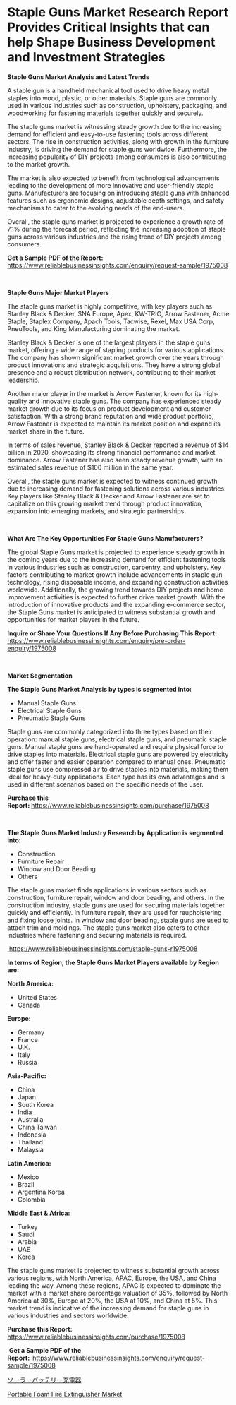 <p><h1>Staple Guns Market Research Report Provides Critical Insights that can help Shape Business Development and Investment Strategies</h1></p><p><strong>Staple Guns Market Analysis and Latest Trends</strong></p>
<p><p>A staple gun is a handheld mechanical tool used to drive heavy metal staples into wood, plastic, or other materials. Staple guns are commonly used in various industries such as construction, upholstery, packaging, and woodworking for fastening materials together quickly and securely.</p><p>The staple guns market is witnessing steady growth due to the increasing demand for efficient and easy-to-use fastening tools across different sectors. The rise in construction activities, along with growth in the furniture industry, is driving the demand for staple guns worldwide. Furthermore, the increasing popularity of DIY projects among consumers is also contributing to the market growth.</p><p>The market is also expected to benefit from technological advancements leading to the development of more innovative and user-friendly staple guns. Manufacturers are focusing on introducing staple guns with enhanced features such as ergonomic designs, adjustable depth settings, and safety mechanisms to cater to the evolving needs of the end-users.</p><p>Overall, the staple guns market is projected to experience a growth rate of 7.1% during the forecast period, reflecting the increasing adoption of staple guns across various industries and the rising trend of DIY projects among consumers.</p></p>
<p><strong>Get a Sample PDF of the Report:&nbsp;</strong> <a href="https://www.reliablebusinessinsights.com/enquiry/request-sample/1975008">https://www.reliablebusinessinsights.com/enquiry/request-sample/1975008</a></p>
<p>&nbsp;</p>
<p><strong>Staple Guns Major Market Players</strong></p>
<p><p>The staple guns market is highly competitive, with key players such as Stanley Black & Decker, SNA Europe, Apex, KW-TRIO, Arrow Fastener, Acme Staple, Staplex Company, Apach Tools, Tacwise, Rexel, Max USA Corp, PneuTools, and King Manufacturing dominating the market.</p><p>Stanley Black & Decker is one of the largest players in the staple guns market, offering a wide range of stapling products for various applications. The company has shown significant market growth over the years through product innovations and strategic acquisitions. They have a strong global presence and a robust distribution network, contributing to their market leadership.</p><p>Another major player in the market is Arrow Fastener, known for its high-quality and innovative staple guns. The company has experienced steady market growth due to its focus on product development and customer satisfaction. With a strong brand reputation and wide product portfolio, Arrow Fastener is expected to maintain its market position and expand its market share in the future.</p><p>In terms of sales revenue, Stanley Black & Decker reported a revenue of $14 billion in 2020, showcasing its strong financial performance and market dominance. Arrow Fastener has also seen steady revenue growth, with an estimated sales revenue of $100 million in the same year.</p><p>Overall, the staple guns market is expected to witness continued growth due to increasing demand for fastening solutions across various industries. Key players like Stanley Black & Decker and Arrow Fastener are set to capitalize on this growing market trend through product innovation, expansion into emerging markets, and strategic partnerships.</p></p>
<p>&nbsp;</p>
<p><strong>What Are The Key Opportunities For Staple Guns Manufacturers?</strong></p>
<p><p>The global Staple Guns market is projected to experience steady growth in the coming years due to the increasing demand for efficient fastening tools in various industries such as construction, carpentry, and upholstery. Key factors contributing to market growth include advancements in staple gun technology, rising disposable income, and expanding construction activities worldwide. Additionally, the growing trend towards DIY projects and home improvement activities is expected to further drive market growth. With the introduction of innovative products and the expanding e-commerce sector, the Staple Guns market is anticipated to witness substantial growth and opportunities for market players in the future.</p></p>
<p><strong>Inquire or Share Your Questions If Any Before Purchasing This Report:</strong> <a href="https://www.reliablebusinessinsights.com/enquiry/pre-order-enquiry/1975008">https://www.reliablebusinessinsights.com/enquiry/pre-order-enquiry/1975008</a></p>
<p>&nbsp;</p>
<p><strong>Market Segmentation</strong></p>
<p><strong>The Staple Guns Market Analysis by types is segmented into:</strong></p>
<p><ul><li>Manual Staple Guns</li><li>Electrical Staple Guns</li><li>Pneumatic Staple Guns</li></ul></p>
<p><p>Staple guns are commonly categorized into three types based on their operation: manual staple guns, electrical staple guns, and pneumatic staple guns. Manual staple guns are hand-operated and require physical force to drive staples into materials. Electrical staple guns are powered by electricity and offer faster and easier operation compared to manual ones. Pneumatic staple guns use compressed air to drive staples into materials, making them ideal for heavy-duty applications. Each type has its own advantages and is used in different scenarios based on the specific needs of the user.</p></p>
<p><strong>Purchase this Report:&nbsp;</strong><a href="https://www.reliablebusinessinsights.com/purchase/1975008">https://www.reliablebusinessinsights.com/purchase/1975008</a></p>
<p>&nbsp;</p>
<p><strong>The Staple Guns Market Industry Research by Application is segmented into:</strong></p>
<p><ul><li>Construction</li><li>Furniture Repair</li><li>Window and Door Beading</li><li>Others</li></ul></p>
<p><p>The staple guns market finds applications in various sectors such as construction, furniture repair, window and door beading, and others. In the construction industry, staple guns are used for securing materials together quickly and efficiently. In furniture repair, they are used for reupholstering and fixing loose joints. In window and door beading, staple guns are used to attach trim and moldings. The staple guns market also caters to other industries where fastening and securing materials is required.</p></p>
<p><a href="https://www.reliablebusinessinsights.com/staple-guns-r1975008">&nbsp;https://www.reliablebusinessinsights.com/staple-guns-r1975008</a></p>
<p><strong>In terms of Region, the Staple Guns Market Players available by Region are:</strong></p>
<p>
    <p> <strong> North America: </strong>
        <ul>
            <li>United States</li>
            <li>Canada</li>
        </ul>
        </p> 
    <p> <strong> Europe: </strong>
        <ul>
            <li>Germany</li>
            <li>France</li>
            <li>U.K.</li>
            <li>Italy</li>
            <li>Russia</li>
        </ul>
        </p> 
    <p> <strong> Asia-Pacific: </strong>
        <ul>
            <li>China</li>
            <li>Japan</li>
            <li>South Korea</li>
            <li>India</li>
            <li>Australia</li>
            <li>China Taiwan</li>
            <li>Indonesia</li>
            <li>Thailand</li>
            <li>Malaysia</li>
        </ul>
        </p> 
    <p> <strong> Latin America: </strong>
        <ul>
            <li>Mexico</li>
            <li>Brazil</li>
            <li>Argentina Korea</li>
            <li>Colombia</li>
        </ul>
        </p> 
    <p> <strong> Middle East & Africa: </strong>
        <ul>
            <li>Turkey</li>
            <li>Saudi</li>
            <li>Arabia</li>
            <li>UAE</li>
            <li>Korea</li>
        </ul>
    </p>
    </p>
<p><p>The staple guns market is projected to witness substantial growth across various regions, with North America, APAC, Europe, the USA, and China leading the way. Among these regions, APAC is expected to dominate the market with a market share percentage valuation of 35%, followed by North America at 30%, Europe at 20%, the USA at 10%, and China at 5%. This market trend is indicative of the increasing demand for staple guns in various industries and sectors worldwide.</p></p>
<p><strong>Purchase this Report: </strong><a href="https://www.reliablebusinessinsights.com/purchase/1975008">https://www.reliablebusinessinsights.com/purchase/1975008</a></p>
<p>&nbsp;<strong>Get a Sample PDF of the Report:&nbsp;&nbsp;</strong><a href="https://www.reliablebusinessinsights.com/enquiry/request-sample/1975008">https://www.reliablebusinessinsights.com/enquiry/request-sample/1975008</a></p>
<p><strong></strong></p>
<p><p><a href="https://medium.com/@kathleencrooks2003/%E5%A4%AA%E9%99%BD%E9%9B%BB%E6%B1%A0%E5%85%85%E9%9B%BB%E5%99%A8%E5%B8%82%E5%A0%B4%E3%81%AE%E6%96%B0%E8%88%88%E3%83%88%E3%83%AC%E3%83%B3%E3%83%89-2024%E5%B9%B4%E3%81%8B%E3%82%892031%E5%B9%B4%E3%81%BE%E3%81%A7%E3%81%AE%E3%82%B0%E3%83%AD%E3%83%BC%E3%83%90%E3%83%AB%E5%B1%95%E6%9C%9B%E3%81%A8%E5%B0%86%E6%9D%A5%E3%81%AE%E8%A6%8B%E9%80%9A%E3%81%97-c76981f647ac">ソーラーバッテリー充電器</a></p><p><a href="https://view.publitas.com/reportprime-1/global-portable-foam-fire-extinguisher-market-is-projected-to-grow-at-a-cagr-of-6-9-forcasted-for-period-from-2024-to-2031/">Portable Foam Fire Extinguisher Market</a></p></p>